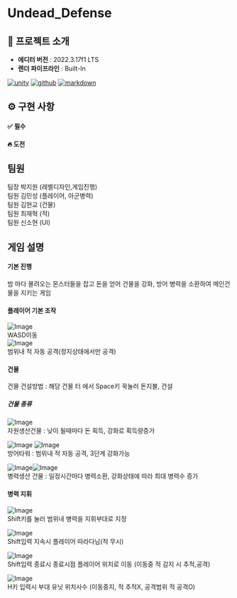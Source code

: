 # Undead_Defense



<!-- 프로젝트 소개 -->
## 📝 프로젝트 소개


- **에디터 버전** : 2022.3.17f1 LTS
- **렌더 파이프라인** : Built-In


[![unity][unity.com]][unity-url]
[![github][github.com]][github-url]
[![markdown][markdownguide.org]][markdownguide-url]



<!-- 구현 사항 -->
## ⚙️ 구현 사항



<!-- 필수 -->
#### ✅ 필수



<!-- 도전 -->
#### 🔥 도전



<!-- 마크다운 링크 & 이미지 -->
[unity.com]: https://img.shields.io/badge/Unity-FFFFFF?style=for-the-badge&logo=unity&logoColor=black
[unity-url]: https://unity.com/kr
[github.com]: https://img.shields.io/badge/Github-222222?style=for-the-badge&logo=github&logoColor=white
[github-url]: https://github.com
[markdownguide.org]: https://img.shields.io/badge/Markdown-000000?style=for-the-badge&logo=markdown&logoColor=white
[markdownguide-url]: https://markdownguide.org
## 팀원  
팀장 박지원 (레벨디자인,게임진행)  
팀원 김민성 (플레이어, 아군병력)  
팀원 김현교 (건물)  
팀원 최재혁 (적)  
팀원 신소현 (UI)  

<!-- 구현 사항 -->
## 게임 설명
#### 기본 진행
밤 마다 몰려오는 몬스터들을 잡고 돈을 얻어 건물을 강화, 방어 병력을 소환하여 메인건물을 지키는 게임

#### 플레이어 기본 조작 
![Image](https://github.com/user-attachments/assets/23fef22e-8c3a-488a-bf8f-76ecf108420b)  
WASD이동  
![Image](https://github.com/user-attachments/assets/b8948269-3d54-43e9-8e2b-7956d0acd505)  
범위내 적 자동 공격(정지상태에서만 공격)

#### 건물  
건물 건설방법 : 해당 건물 터 에서 Space키 꾹눌러 돈지불, 건설  

##### 건물 종류
![Image](https://github.com/user-attachments/assets/d7e1ebe8-720a-4088-a9c4-e2a251f6736e)  
자원생산건물 : 낮이 될때마다 돈 획득, 강화로 획득량증가  
  
![Image](https://github.com/user-attachments/assets/8e32f13b-49bd-43f4-ba8e-ac59e8d504ba) ![Image](https://github.com/user-attachments/assets/ae20e778-36ff-4824-b591-b6962d93d265)  
방어타워 : 범위내 적 자동 공격, 3단계 강화가능  
  
![Image](https://github.com/user-attachments/assets/ad66afcc-178d-4320-8c4f-d13d07f56d95)![Image](https://github.com/user-attachments/assets/7f441e2f-401c-4006-9b3d-c799481c4116)  
병력생산 건물 : 일정시간마다 병력소환, 강화상태에 따라 최대 병력수 증가  
  
  

#### 병력 지휘  

![Image](https://github.com/user-attachments/assets/0ed8de5a-8f7c-47ff-b9c5-6cb38c362a92)  
Shift키를 눌러 범위내 병력을 지휘부대로 지정  
  
![Image](https://github.com/user-attachments/assets/ae9c1101-498f-4546-b3b3-c65fb926a620)  
Shift입력 지속시 플레이어 따라다님(적 무시)  
  
![Image](https://github.com/user-attachments/assets/b5bec939-44b9-4391-a6ec-508b563aa746)  
Shift입력 종료시 종료시점 플레이어 위치로 이동 (이동중 적 감지 시 추적,공격)  
  
![Image](https://github.com/user-attachments/assets/a5d19af5-d016-4f95-ab86-0a4fff8c0835)  
H키 입력시 부대 유닛 위치사수 (이동중지, 적 추적X, 공격범위 적 공격O)  
  




